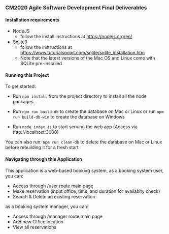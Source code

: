 ### CM2020 Agile Software Development Final Deliverables ###

#### Installation requirements ####

* NodeJS 
    - follow the install instructions at https://nodejs.org/en/
* Sqlite3 
    - follow the instructions at https://www.tutorialspoint.com/sqlite/sqlite_installation.htm 
    - Note that the latest versions of the Mac OS and Linux come with SQLite pre-installed

#### Running this Project ####

To get started:

* Run ```npm install``` from the project directory to install all the node packages.

* Run ```npm run build-db``` to create the database on Mac or Linux 
or run ```npm run build-db-win``` to create the database on Windows

* Run ```node index.js``` to start serving the web app (Access via http://localhost:3000)

You can also run: 
```npm run clean-db``` to delete the database on Mac or Linux before rebuilding it for a fresh start

#### Navigating through this Application ####

This application is a web-based booking system, as a booking system user, you can: 
* Access through /user route main page
* Make reservation (input office, time, and duration for availabity check)
* Search & Delete an existing reservation 

as a booking system manager, you can:
* Access through /manager route main page
* Add new Office location 
* View all reservations 
